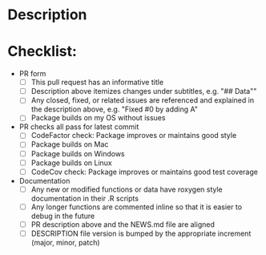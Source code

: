 # Description

# Checklist:

- PR form
  - [ ] This pull request has an informative title
  - [ ] Description above itemizes changes under subtitles, e.g. "## Data""
  - [ ] Any closed, fixed, or related issues are referenced and explained in the description above, e.g. "Fixed #0 by adding A"
  - [ ] Package builds on my OS without issues
- PR checks all pass for latest commit
  - [ ] CodeFactor check: Package improves or maintains good style
  - [ ] Package builds on Mac
  - [ ] Package builds on Windows
  - [ ] Package builds on Linux
  - [ ] CodeCov check: Package improves or maintains good test coverage
- Documentation
  - [ ] Any new or modified functions or data have roxygen style documentation in their .R scripts
  - [ ] Any longer functions are commented inline so that it is easier to debug in the future
  - [ ] PR description above and the NEWS.md file are aligned
  - [ ] DESCRIPTION file version is bumped by the appropriate increment (major, minor, patch)
